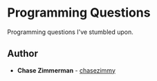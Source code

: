 # Programming Questions 

Programming questions I've stumbled upon.

## Author

* **Chase Zimmerman** - [chasezimmy](https://github.com/chasezimmy)